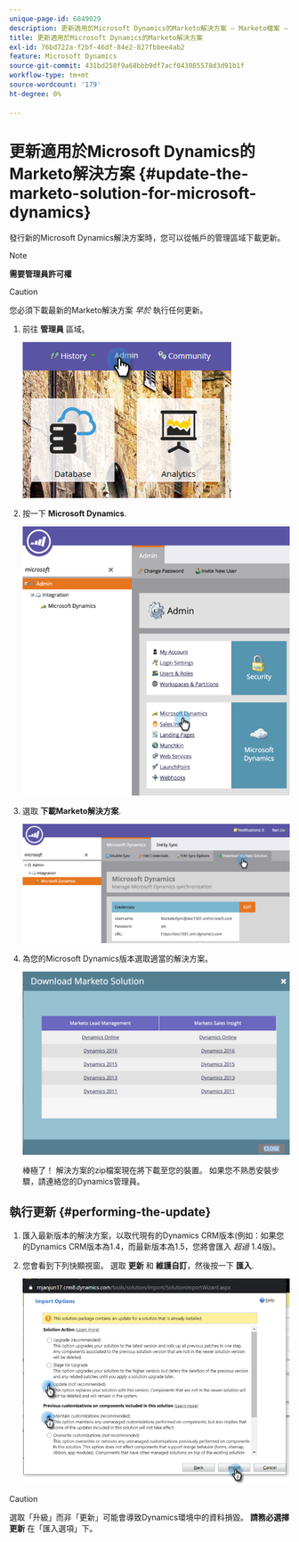 ```yaml
---
unique-page-id: 6849029
description: 更新適用於Microsoft Dynamics的Marketo解決方案 — Marketo檔案 — 產品檔案
title: 更新適用於Microsoft Dynamics的Marketo解決方案
exl-id: 76bd722a-f2bf-46df-84e2-827fbbee4ab2
feature: Microsoft Dynamics
source-git-commit: 431bd258f9a68bbb9df7acf043085578d3d91b1f
workflow-type: tm+mt
source-wordcount: '179'
ht-degree: 0%

---
```


# 更新適用於Microsoft Dynamics的Marketo解決方案 {#update-the-marketo-solution-for-microsoft-dynamics}

發行新的Microsoft Dynamics解決方案時，您可以從帳戶的管理區域下載更新。

>[!NOTE]
>
>**需要管理員許可權**

>[!CAUTION]
>
>您必須下載最新的Marketo解決方案 _早於_ 執行任何更新。

1. 前往 **管理員** 區域。

   ![](assets/admin.png)

1. 按一下 **Microsoft Dynamics**.

   ![](assets/image2015-3-16-10-3a51-3a25.png)

1. 選取 **下載Marketo解決方案**.

   ![](assets/image2015-3-16-10-3a52-3a1.png)

1. 為您的Microsoft Dynamics版本選取適當的解決方案。

   ![](assets/msd-online.png)

   棒極了！ 解決方案的zip檔案現在將下載至您的裝置。 如果您不熟悉安裝步驟，請連絡您的Dynamics管理員。

## 執行更新 {#performing-the-update}

1. 匯入最新版本的解決方案，以取代現有的Dynamics CRM版本(例如：如果您的Dynamics CRM版本為1.4，而最新版本為1.5，您將會匯入 _超過_ 1.4版)。

1. 您會看到下列快顯視窗。 選取 **更新** 和 **維護自訂**，然後按一下 **匯入**.

   ![](assets/update-the-marketo-solution-for-microsoft-dynamics-5.png)

>[!CAUTION]
>
>選取「升級」而非「更新」可能會導致Dynamics環境中的資料損毀。 **請務必選擇更新** 在「匯入選項」下。
